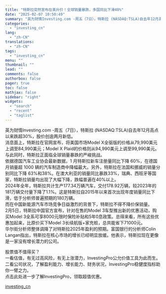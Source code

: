 ```yaml
---
title: "特斯拉突然宣布在美升价！全球销量暴跌，多国同比下滑40%"
date: "2025-02-07 10:50:49"
summary: "英为财情Investing.com -周五（7日），特斯拉 (NASDAQ:TSLA)自去年12月高..."
categories:
  - "investing_cn"
lang:
  - "zh-CN"
translations:
  - "zh-CN"
tags:
  - "investing_cn"
menu: ""
thumbnail: ""
lead: ""
comments: false
authorbox: false
pager: true
toc: false
mathjax: false
sidebar: "right"
widgets:
  - "search"
  - "recent"
  - "taglist"
---
```


英为财情Investing.com -周五（7日），特斯拉 (NASDAQ:TSLA)自去年12月高点以来跌超30%，股价创逾两月新低。  
消息面上，特斯拉在官网宣布，将美国市场Model X全驱版的价格从79,990美元上调至84,990美元；Model X Plaid的价格则从94,990美元上调至99,990美元。  
与此同时，特斯拉正面临全球销量暴跌的严峻挑战。  
依据德国汽车工业协会最新数据，1 月特斯拉新车注册量同比下降 60%，在德国月销量超 1000 辆的汽车制造商中降幅最大。另外，特斯拉在法国和挪威的销量分别同比下降 63%和38%。在澳大利亚的销量同比暴跌33%，瑞典、西班牙等国家，特斯拉销量均出现了大幅下降，跌幅普遍在40%以上。  
2024年全年，特斯拉共计生产177.34万辆汽车，交付178.92万辆，较2023年的181万辆交付量下降了1.1%。这是特斯拉自2015年以来首次出现年度销量同比下滑，低于分析师普遍预期的180万辆。  
而在中国新能源汽车市场竞争日益激烈的背景下，特斯拉不得不降价保销量。  
2月5日，特斯拉中国官方宣布，针对在售的Model 3车型推出新的优惠活动，购买Model 3全系可享8000元限时保险补贴和5年0息政策。总得来看，所有这些优惠加起来，比原价买下Model 3长续航版+家充桩，总共能省下71000元。  
华尔街分析师整体调降了对特斯拉2025年盈利的预期。富国银行的分析师Colin Langan指出，特斯拉在核心市场的增长已经明显放缓。他表示，特斯拉现在更像是一家没有增长潜力的公司。  
  
股票值不值得买？  
一看估值，有无过高风险，有无上涨潜力，InvestingPro公允价值工具为此而生。  
二看公司状况，了解盈利能力、增长能力、财务状况，InvestingPro稳健度指标助你一臂之力。  
点击此处进一步了解InvestingPro，领取超值优惠。

[investing_cn](https://cn.investing.com/news/stock-market-news/article-2661673)
